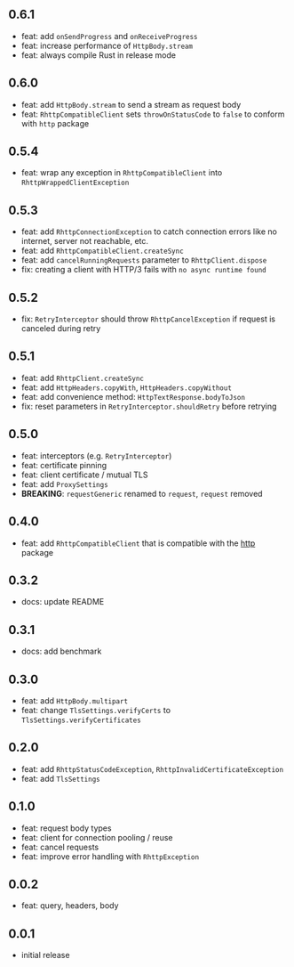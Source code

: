 ## 0.6.1

- feat: add `onSendProgress` and `onReceiveProgress`
- feat: increase performance of `HttpBody.stream`
- feat: always compile Rust in release mode

## 0.6.0

- feat: add `HttpBody.stream` to send a stream as request body
- feat: `RhttpCompatibleClient` sets `throwOnStatusCode` to `false` to conform with `http` package

## 0.5.4

- feat: wrap any exception in `RhttpCompatibleClient` into `RhttpWrappedClientException`

## 0.5.3

- feat: add `RhttpConnectionException` to catch connection errors like no internet, server not reachable, etc.
- feat: add `RhttpCompatibleClient.createSync`
- feat: add `cancelRunningRequests` parameter to `RhttpClient.dispose`
- fix: creating a client with HTTP/3 fails with `no async runtime found`

## 0.5.2

- fix: `RetryInterceptor` should throw `RhttpCancelException` if request is canceled during retry

## 0.5.1

- feat: add `RhttpClient.createSync`
- feat: add `HttpHeaders.copyWith`, `HttpHeaders.copyWithout`
- feat: add convenience method: `HttpTextResponse.bodyToJson`
- fix: reset parameters in `RetryInterceptor.shouldRetry` before retrying

## 0.5.0

- feat: interceptors (e.g. `RetryInterceptor`)
- feat: certificate pinning
- feat: client certificate / mutual TLS
- feat: add `ProxySettings`
- **BREAKING**: `requestGeneric` renamed to `request`, `request` removed

## 0.4.0

- feat: add `RhttpCompatibleClient` that is compatible with the [http](https://pub.dev/packages/http) package

## 0.3.2

- docs: update README

## 0.3.1

- docs: add benchmark

## 0.3.0

- feat: add `HttpBody.multipart`
- feat: change `TlsSettings.verifyCerts` to `TlsSettings.verifyCertificates`

## 0.2.0

- feat: add `RhttpStatusCodeException`, `RhttpInvalidCertificateException`
- feat: add `TlsSettings`

## 0.1.0

- feat: request body types
- feat: client for connection pooling / reuse
- feat: cancel requests
- feat: improve error handling with `RhttpException`

## 0.0.2

- feat: query, headers, body

## 0.0.1

- initial release
